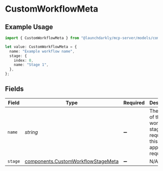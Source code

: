 # CustomWorkflowMeta

## Example Usage

```typescript
import { CustomWorkflowMeta } from "@launchdarkly/mcp-server/models/components";

let value: CustomWorkflowMeta = {
  name: "Example workflow name",
  stage: {
    index: 0,
    name: "Stage 1",
  },
};
```

## Fields

| Field                                                                                    | Type                                                                                     | Required                                                                                 | Description                                                                              | Example                                                                                  |
| ---------------------------------------------------------------------------------------- | ---------------------------------------------------------------------------------------- | ---------------------------------------------------------------------------------------- | ---------------------------------------------------------------------------------------- | ---------------------------------------------------------------------------------------- |
| `name`                                                                                   | *string*                                                                                 | :heavy_minus_sign:                                                                       | The name of the workflow stage that required this approval request                       | Example workflow name                                                                    |
| `stage`                                                                                  | [components.CustomWorkflowStageMeta](../../models/components/customworkflowstagemeta.md) | :heavy_minus_sign:                                                                       | N/A                                                                                      |                                                                                          |
